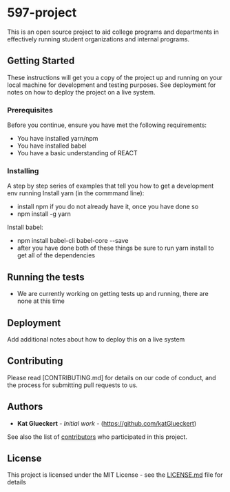 # 597-project
This is an open source project to aid college programs and departments in effectively running student organizations and internal programs. 

## Getting Started

These instructions will get you a copy of the project up and running on your local machine for development and testing purposes. See deployment for notes on how to deploy the project on a live system.

### Prerequisites
Before you continue, ensure you have met the following requirements: 

* You have installed yarn/npm
* You have installed babel
* You have a basic understanding of REACT

### Installing

A step by step series of examples that tell you how to get a development env running
Install yarn (in the commmand line):
* install npm if you do not already have it, once you have done so
* npm install -g yarn


Install babel: 
* npm install babel-cli babel-core --save
* after you have done both of these things be sure to run yarn install to get all of the dependencies


## Running the tests

* We are currently working on getting tests up and running, there are none at this time


## Deployment

Add additional notes about how to deploy this on a live system

## Contributing

Please read [CONTRIBUTING.md] for details on our code of conduct, and the process for submitting pull requests to us.

## Authors

* **Kat Glueckert** - *Initial work* - (https://github.com/katGlueckert)

See also the list of [contributors](https://github.com/597-app/contributors) who participated in this project.

## License

This project is licensed under the MIT License - see the [LICENSE.md](LICENSE.md) file for details
